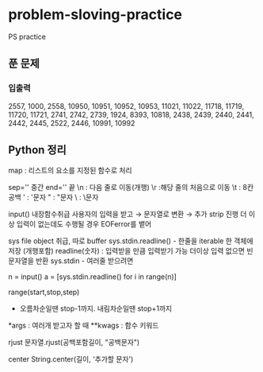 # problem-sloving-practice
PS practice

## 푼 문제
### 입출력
2557, 1000, 2558, 10950, 10951, 10952, 10953, 11021, 11022, 11718, 11719, 11720, 11721, 2741, 2742, 2739, 1924, 8393, 10818, 2438, 2439, 2440, 2441, 2442, 2445, 2522, 2446, 10991, 10992

## Python 정리

map : 리스트의 요소를 지정된 함수로 처리

sep='' 중간
end='' 끝
\n : 다음 줄로 이동(개행)
\r :해당 줄의 처음으로 이동
\t : 8칸 공백
\' : '문자
\" : "문자
\ : \문자

input()
내장함수취급
사용자의 입력을 받고 → 문자열로 변환 → 추가 strip 진행
더 이상 입력이 없는데도 수행될 경우 EOFerror를 뱉어

sys
file object 취급, 따로 buffer
sys.stdin.readline() - 한줄을 iterable 한 객체에 저장 (개행포함)
readline(숫자) : 입력받을 만큼 입력받기 가능
더이상 입력 없으면 빈 문자열을 반환
sys.stdin - 여러줄 받으려면

n = input()
a = [sys.stdin.readline() for i in range(n)]

range(start,stop,step)
- 오름차순일땐 stop-1까지. 내림차순일땐 stop+1까지
  
*args : 여러개 받고자 할 때
**kwags : 함수 키워드

rjust
문자열.rjust(공백포함길이, "공백문자") 

center
String.center(길이, '추가할 문자')
